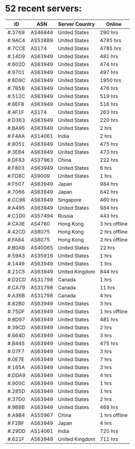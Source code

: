 # 52 recent servers:

| ID | ASN | Server Country | Online |
| ------ | ------ | ------ | ------ |
| #.3769 | AS46844 | United States | 290 hrs |
| #.9AC4 | AS53889 | United States | 4785 hrs |
| #.7CCE | AS174 | United States | 4785 hrs |
| #.14D9 | AS63949 | United States | 481 hrs |
| #.602D | AS63949 | United States | 474 hrs |
| #.9701 | AS63949 | United States | 497 hrs |
| #.6D9C | AS63949 | United States | 1950 hrs |
| #.7B5B | AS63949 | United States | 476 hrs |
| #.512C | AS63949 | United States | 519 hrs |
| #.6EF8 | AS63949 | United States | 516 hrs |
| #.4F1F | AS174 | United States | 263 hrs |
| #.D363 | AS63949 | United States | 220 hrs |
| #.BA95 | AS63949 | United States | 2 hrs |
| #.F4AA | AS14061 | India | 2 hrs |
| #.8051 | AS63949 | United States | 475 hrs |
| #.3EB4 | AS63949 | United States | 473 hrs |
| #.DF83 | AS37963 | China | 222 hrs |
| #.F803 | AS63949 | United States | 6 hrs |
| #.FD8C | AS9009 | United States | 1 hrs |
| #.F507 | AS63949 | Japan | 984 hrs |
| #.7066 | AS63949 | Japan | 642 hrs |
| #.CC96 | AS63949 | Singapore | 460 hrs |
| #.A495 | AS63949 | United States | 984 hrs |
| #.C1D0 | AS57494 | Russia | 443 hrs |
| #.CA3E | AS4760 | Hong Kong | 3 hrs offline |
| #.42CD | AS8075 | Hong Kong | 2 hrs offline |
| #.FA84 | AS8075 | Hong Kong | 2 hrs offline |
| #.B0AB | AS40065 | United States | 22 hrs |
| #.59A3 | AS35916 | United States | 1 hrs |
| #.1449 | AS63949 | United States | 1 hrs |
| #.21C5 | AS63949 | United Kingdom | 844 hrs |
| #.D2CD | AS31798 | Canada | 1 hrs |
| #.CA79 | AS31798 | Canada | 11 hrs |
| #.A36B | AS31798 | Canada | 4 hrs |
| #.82B0 | AS63949 | United States | 3 hrs |
| #.75DF | AS63949 | United States | 1 hrs offline |
| #.8D97 | AS63949 | United States | 481 hrs |
| #.39CD | AS63949 | United States | 2 hrs |
| #.664D | AS63949 | United States | 3 hrs |
| #.B445 | AS63949 | United States | 475 hrs |
| #.07F7 | AS63949 | United States | 3 hrs |
| #.0E7E | AS63949 | United States | 7 hrs |
| #.165A | AS63949 | United States | 3 hrs |
| #.DDA9 | AS63949 | United States | 4 hrs |
| #.900C | AS63949 | United States | 1 hrs |
| #.285D | AS63949 | United States | 1 hrs |
| #.37D0 | AS63949 | United States | 2 hrs |
| #.9B9B | AS63949 | United States | 469 hrs |
| #.A9B4 | AS55967 | China | 1 hrs offline |
| #.F2BF | AS63949 | Japan | 4 hrs |
| #.29DD | AS14061 | India | 720 hrs |
| #.621F | AS63949 | United Kingdom | 711 hrs |

